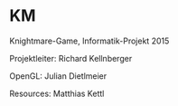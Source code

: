 # KM
Knightmare-Game, Informatik-Projekt 2015

Projektleiter: Richard Kellnberger

OpenGL: Julian Dietlmeier

Resources: Matthias Kettl
